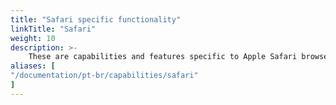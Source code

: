 ```yaml
---
title: "Safari specific functionality"
linkTitle: "Safari"
weight: 10
description: >-
    These are capabilities and features specific to Apple Safari browsers.
aliases: [
"/documentation/pt-br/capabilities/safari"
]
---
```

